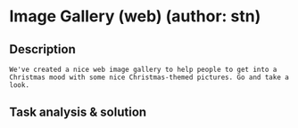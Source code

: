 # Image Gallery (web) (author: stn)

## Description

```shell
We've created a nice web image gallery to help people to get into a Christmas mood with some nice Christmas-themed pictures. Go and take a look.
```

## Task analysis & solution

